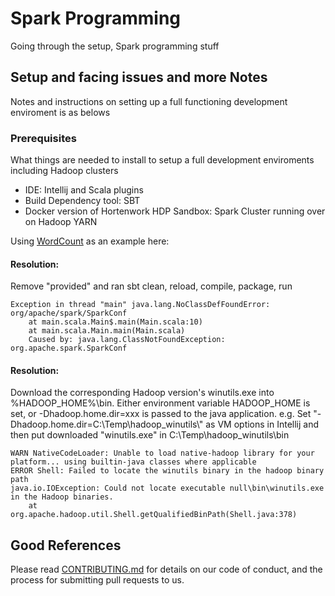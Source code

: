 # Spark Programming

Going through the setup, Spark programming stuff 

## Setup and facing issues and  more Notes

Notes and instructions on setting up a full functioning development enviroment is as belows

### Prerequisites

What things are needed to install to setup a full development enviroments including Hadoop clusters

* IDE: Intellij and Scala plugins 
* Build Dependency tool: SBT 
* Docker version of Hortenwork HDP Sandbox: Spark Cluster running over on Hadoop YARN

Using [WordCount](https://github.com/kangli914/hadoopwork/tree/master/spark/WordCount) as an example here:


####  Resolution:
Remove "provided" and ran sbt clean, reload, compile, package, run 
```
Exception in thread "main" java.lang.NoClassDefFoundError: org/apache/spark/SparkConf
	at main.scala.Main$.main(Main.scala:10)
	at main.scala.Main.main(Main.scala)
	Caused by: java.lang.ClassNotFoundException: org.apache.spark.SparkConf
```

####  Resolution:
Download the corresponding Hadoop version's winutils.exe into %HADOOP_HOME%\bin\. Either environment variable HADOOP_HOME is set, or -Dhadoop.home.dir=xxx is passed to the java application.
e.g. Set "-Dhadoop.home.dir=C:\\Temp\\hadoop_winutils\\" as VM options in Intellij and then put downloaded "winutils.exe" in C:\Temp\hadoop_winutils\bin
```
WARN NativeCodeLoader: Unable to load native-hadoop library for your platform... using builtin-java classes where applicable
ERROR Shell: Failed to locate the winutils binary in the hadoop binary path
java.io.IOException: Could not locate executable null\bin\winutils.exe in the Hadoop binaries.
	at org.apache.hadoop.util.Shell.getQualifiedBinPath(Shell.java:378)
```

## Good References

Please read [CONTRIBUTING.md](https://gist.github.com/PurpleBooth/b24679402957c63ec426) for details on our code of conduct, and the process for submitting pull requests to us.

